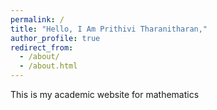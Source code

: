 ```yaml
---
permalink: /
title: "Hello, I Am Prithivi Tharanitharan,"
author_profile: true
redirect_from: 
  - /about/
  - /about.html
---
```


This is my academic website for mathematics
